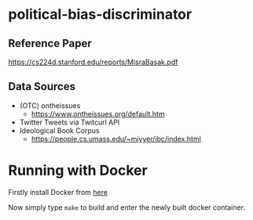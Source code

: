 # political-bias-discriminator
## Reference Paper
https://cs224d.stanford.edu/reports/MisraBasak.pdf
## Data Sources
- (OTC) ontheissues
  - https://www.ontheissues.org/default.htm
- Twitter Tweets via Twitcurl API
- Ideological Book Corpus
  - https://people.cs.umass.edu/~miyyer/ibc/index.html

# Running with Docker
Firstly install Docker from [here](#https://www.docker.com/products/docker-desktop)

Now simply type 
`make`
to build and enter the newly built docker container.

